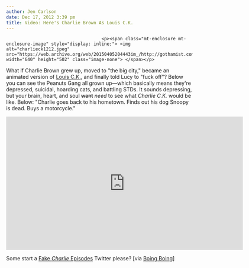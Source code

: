 ```yaml
---
author: Jen Carlson
date: Dec 17, 2012 3:39 pm
title: Video: Here's Charlie Brown As Louis C.K.
---
```


	
										<p><span class="mt-enclosure mt-enclosure-image" style="display: inline;"> <img alt="charlieck1212.jpeg" src="https://web.archive.org/web/20150405204443im_/http://gothamist.com/attachments/arts_jen/charlieck1212.jpeg" width="640" height="502" class="image-none"> </span></p>

<p>What if Charlie Brown grew up, moved to &quot;the big city,&quot; became an animated version of <a href="https://web.archive.org/web/20150405204443/http://gothamist.com/tags/louisck">Louis C.K.</a>, and finally told Lucy to &quot;fuck off&quot;? Below you can see the Peanuts Gang all grown up&#x2014;which basically means they&apos;re depressed, suicidal, hoarding cats, and battling STDs. It sounds depressing, but your brain, heart, and soul <strike>want</strike> <em>need</em> to see what <em>Charlie C.K.</em> would be like. Below: &quot;Charlie goes back to his hometown. Finds out his dog Snoopy is dead. Buys a motorcycle.&quot;</p>

<p><iframe width="640" height="360" src="https://web.archive.org/web/20150405204443if_/http://www.youtube-nocookie.com/embed/R6pC03WRcE0" frameborder="0" allowfullscreen></iframe></p>

<p>Some start a <a href="https://web.archive.org/web/20150405204443/https://twitter.com/FakeLouieEps">Fake <em>Charlie</em> Episodes</a> Twitter please? [via <a href="https://web.archive.org/web/20150405204443/http://boingboing.net/2012/12/17/louie-charlie-brown-parody.html?utm_source=dlvr.it&amp;utm_medium=twitter">Boing Boing</a>]</p>					
										
									
				